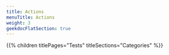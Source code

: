 ```yaml
---
title: Actions
menuTitle: Actions
weight: 3 
geekdocFlatSection: true
---
```


{{% children titlePages="Tests" titleSections="Categories" %}}
